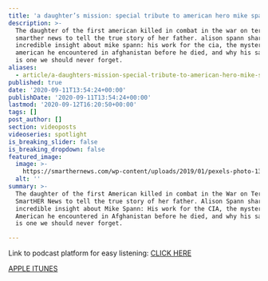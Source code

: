 ```yaml
---
title: 'a daughter’s mission: special tribute to american hero mike spann'
description: >-
  The daughter of the first american killed in combat in the war on terror joins
  smarther news to tell the true story of her father. alison spann shares
  incredible insight about mike spann: his work for the cia, the mysterious
  american he encountered in afghanistan before he died, and why his sacrifice
  is one we should never forget.
aliases:
  - article/a-daughters-mission-special-tribute-to-american-hero-mike-spann/
published: true
date: '2020-09-11T13:54:24+00:00'
publishDate: '2020-09-11T13:54:24+00:00'
lastmod: '2020-09-12T16:20:50+00:00'
tags: []
post_author: []
section: videoposts
videoseries: spotlight
is_breaking_slider: false
is_breaking_dropdown: false
featured_image:
  image: >-
    https://smarthernews.com/wp-content/uploads/2019/01/pexels-photo-1340504.jpeg
  alt: ''
summary: >-
  The daughter of the first American killed in combat in the War on Terror joins
  SmartHER News to tell the true story of her father. Alison Spann shares
  incredible insight about Mike Spann: His work for the CIA, the mysterious
  American he encountered in Afghanistan before he died, and why his sacrifice
  is one we should never forget.

---
```

Link to podcast platform for easy listening: [CLICK HERE](\"http://smarthernews.libsyn.com/a-daughters-mission-special-tribute-to-american-hero-mike-spann\")

[APPLE ITUNES](\"https://podcasts.apple.com/us/podcast/daughters-mission-special-tribute-to-american-hero/id1395519638?i=1000449213082\")